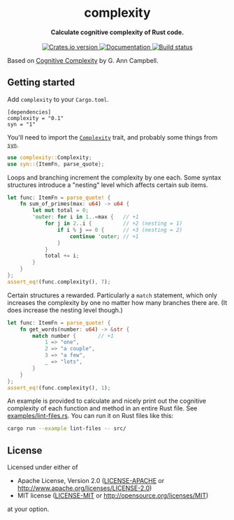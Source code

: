 <h1 align="center">complexity</h1>
<div align="center">
  <strong>Calculate cognitive complexity of Rust code.</strong>
</div>
<br />
<div align="center">
  <a href="https://crates.io/crates/complexity">
    <img src="https://img.shields.io/crates/v/complexity.svg" alt="Crates.io version" />
  </a>
  <a href="https://docs.rs/complexity">
    <img src="https://docs.rs/complexity/badge.svg" alt="Documentation" />
  </a>
  <a href="https://github.com/rossmacarthur/complexity/actions?query=workflow%3Abuild">
    <img src="https://img.shields.io/github/workflow/status/rossmacarthur/complexity/build/master" alt="Build status" />
  </a>
</div>


Based on [Cognitive Complexity][pdf] by G. Ann Campbell.

[pdf]: https://www.sonarsource.com/docs/CognitiveComplexity.pdf

## Getting started

Add `complexity` to your `Cargo.toml`.

```
[dependencies]
complexity = "0.1"
syn = "1"
```

You'll need to import the [`Complexity`] trait, and probably some things from
[`syn`].

```rust
use complexity::Complexity;
use syn::{ItemFn, parse_quote};
```

Loops and branching increment the complexity by one each. Some syntax structures
introduce a "nesting" level which affects certain sub items.

```rust
let func: ItemFn = parse_quote! {
    fn sum_of_primes(max: u64) -> u64 {
        let mut total = 0;
        'outer: for i in 1..=max {   // +1
            for j in 2..i {          // +2 (nesting = 1)
                if i % j == 0 {      // +3 (nesting = 2)
                    continue 'outer; // +1
                }
            }
            total += i;
        }
    }
};
assert_eq!(func.complexity(), 7);
```

Certain structures a rewarded. Particularly a `match` statement, which only
increases the complexity by one no matter how many branches there are. (It does
increase the nesting level though.)

```rust
let func: ItemFn = parse_quote! {
    fn get_words(number: u64) -> &str {
        match number {       // +1
            1 => "one",
            2 => "a couple",
            3 => "a few",
            _ => "lots",
        }
    }
};
assert_eq!(func.complexity(), 1);
```

An example is provided to calculate and nicely print out the cognitive
complexity of each function and method in an entire Rust file. See
[examples/lint-files.rs](examples/lint-files.rs). You can run it on Rust files
like this:

```sh
cargo run --example lint-files -- src/
```

[`Complexity`]: https://docs.rs/complexity/0.1/trait.Complexity.html
[`syn`]: https://docs.rs/syn/1

## License

Licensed under either of

- Apache License, Version 2.0 ([LICENSE-APACHE](LICENSE-APACHE) or
   http://www.apache.org/licenses/LICENSE-2.0)
- MIT license ([LICENSE-MIT](LICENSE-MIT) or http://opensource.org/licenses/MIT)

at your option.
